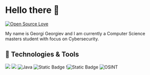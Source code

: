 # Hello there 👋
[![Open Source Love](https://badges.frapsoft.com/os/v1/open-source.svg?v=102)](https://github.com/ellerbrock/open-source-badge/)

My name is Georgi Georgiev and I am currently a Computer Science masters student with focus on Cybersecurity. 

## 🔧 Technologies & Tools
![](https://img.shields.io/badge/OS-Linux-informational?style=flat&logo=linux&logoColor=white&color=2bbc8a)
![](https://img.shields.io/badge/Editor-IntelliJ_IDEA-informational?style=flat&logo=intellij-idea&logoColor=white&color=2bbc8a)
![Java](https://img.shields.io/badge/Code-Java-informational?style=flat&logo=java&logoColor=white&color=6aa6f8)
![Static Badge](https://img.shields.io/badge/Code-C%2B%2B?style=flat&logo=C%2B%2B&color=%23000000)
!![Static Badge](https://img.shields.io/badge/Code-C%23?style=flat&logo=C%23&color=%23000000)
![OSINT](https://img.shields.io/badge/OSINT-4GOOD-blue)
